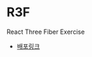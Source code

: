 # R3F

React Three Fiber Exercise

* <a href="https://r3f-henna.vercel.app/" target="_blank" rel="noopener noreferrer">배포링크</a>
